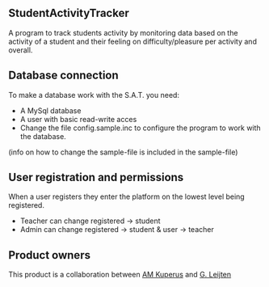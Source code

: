 ## StudentActivityTracker

A program to track students activity by monitoring data based on the activity
of a student and their feeling on difficulty/pleasure per activity and overall.

## Database connection

To make a database work with the S.A.T. you need:
- A MySql database
- A user with basic read-write acces
- Change the file config.sample.inc to configure the program to work with the database.

(info on how to change the sample-file is included in the sample-file)

## User registration and permissions
When a user registers they enter the platform on the lowest level being registered.
- Teacher can change registered -> student
- Admin can change registered -> student & user -> teacher

## Product owners

This product is a collaboration between [AM Kuperus](https://github.com/AMKuperus) and  [G. Leijten](https://github.com/guidoleijten)

